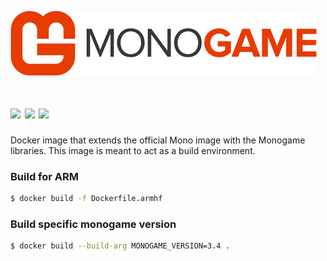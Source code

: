
![](logo.png)

[![](https://img.shields.io/docker/pulls/gmantaos/monogame.svg)](https://hub.docker.com/r/gmantaos/monogame)
[![](https://images.microbadger.com/badges/image/gmantaos/monogame.svg)](https://hub.docker.com/r/gmantaos/monogame)
[![](https://images.microbadger.com/badges/version/gmantaos/monogame.svg)](https://hub.docker.com/r/gmantaos/monogame)
==========

Docker image that extends the official Mono image with the Monogame libraries.
This image is meant to act as a build environment.


### Build for ARM

```sh
$ docker build -f Dockerfile.armhf
```

### Build specific monogame version

```sh
$ docker build --build-arg MONOGAME_VERSION=3.4 .
```